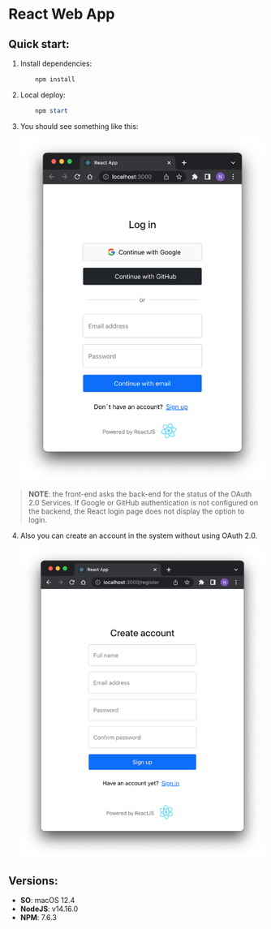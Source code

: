 # React Web App

## Quick start:

1. Install dependencies:

    ```powershell
        npm install
    ```

2. Local deploy:

    ```powershell
        npm start
    ```

3. You should see something like this:

    ![Login page](../assets/login-page.png)

> **NOTE**: the front-end asks the back-end for the status of the OAuth 2.0 Services. If Google or GitHub authentication is not configured on the backend, the React login page does not display the option to login.

4. Also you can create an account in the system without using OAuth 2.0. 

    ![Register page](../assets/register-page.png)





## Versions:
- **SO**: macOS 12.4
- **NodeJS**: v14.16.0
- **NPM**: 7.6.3
